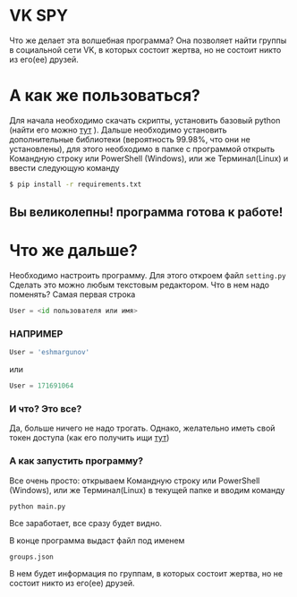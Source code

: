 # VK SPY
Что же делает эта волшебная программа? 
Она позволяет найти группы в социальной сети VK, в которых состоит жертва, но не состоит никто из его(ее) друзей. 

# А как же пользоваться? 
Для начала необходимо скачать скрипты, установить базовый python (найти его можно [тут](http://python.org) ). 
Дальше необходимо установить дополнительные библиотеки (вероятность 99.98%, что они не установлены), для этого необходимо в папке с программой открыть Командную строку или PowerShell (Windows), или же Терминал(Linux) и ввести следующую команду
```sh
$ pip install -r requirements.txt
```

## Вы великолепны! программа готова к работе!

# Что же дальше? 

Необходимо настроить программу. Для этого откроем файл 
```setting.py```
Сделать это можно любым текстовым редактором.
Что в нем надо поменять? 
Самая первая строка
```py 
User = <id пользователя или имя>
```
### НАПРИМЕР
```py 
User = 'eshmargunov'
```
или
```py
User = 171691064
```

### И что? Это все? 
Да, больше ничего не надо трогать.
Однако, желательно иметь свой токен доступа (как его получить ищи [тут](http://google.com))

### А как запустить программу? 
Все очень просто: открываем Командную строку или PowerShell (Windows), или же Терминал(Linux) в текущей папке и вводим команду
```sh 
python main.py
```

Все заработает, все сразу будет видно.

В конце программа выдаст файл под именем 
```
groups.json
```
В нем будет информация по группам, в которых состоит жертва, но не состоит никто из его(ее) друзей. 
